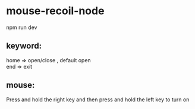 # mouse-recoil-node

npm run dev

## keyword: <br>
home => open/close , default open<br>
end => exit

## mouse: <br>
Press and hold the right key and then press and hold the left key to turn on

